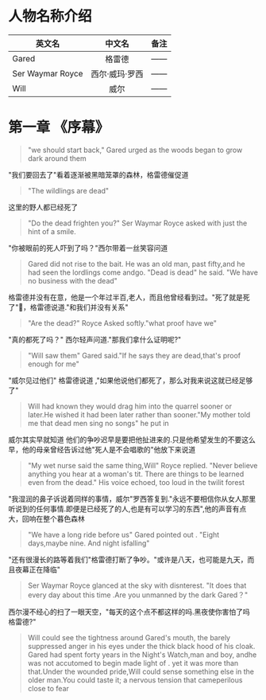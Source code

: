 # 人物名称介绍

| 英文名           |     中文名     | 备注 |
| ---------------- | :------------: | ---- |
| Gared            |     格雷德     | ——   |
| Ser Waymar Royce | 西尔·威玛·罗西 | ——   |
| Will             |      威尔      | ——   |

# 第一章 《序幕》

> "we should start back," Gared urged as the woods began to grow dark around them

 "我们要回去了"看着逐渐被黑暗笼罩的森林，格雷德催促道

> "The wildlings are dead"

这里的野人都已经死了

> "Do the dead frighten you?" Ser Waymar Royce asked with just the hint of a smile.

"你被眼前的死人吓到了吗？"西尔带着一丝笑容问道

> Gared did not rise to the bait. He was an old man, past fifty,and he had seen the lordlings come andgo. "Dead is dead" he said. "We have no business with the dead"

格雷德并没有在意，他是一个年过半百,老人，而且他曾经看到过。"死了就是死了"，格雷德说道."和我们并没有关系"

> "Are the dead?" Royce Asked softly."what proof have we"

"真的都死了吗？" 西尔轻声问道."那我们拿什么证明呢?"

> "Will saw them" Gared said."If he says they are dead,that's proof enough for me"

"威尔见过他们" 格雷德说道 ,"如果他说他们都死了，那么对我来说这就已经足够了"

> Will had known they would drag him into the quarrel sooner or later.He wished it had been later rather than sooner."My mother told me that dead men sing no songs" he put in

威尔其实早就知道 他们的争吵迟早是要把他扯进来的.只是他希望发生的不要这么早，他的母亲曾经告诉过他"死人是不会唱歌的"他放下来说道

> "My wet nurse said the same thing,Will" Royce replied. "Never believe anything you hear at a woman's tit. There are things to be learned even from the dead." His voice echoed, too loud in the twilit forest

"我湿润的鼻子诉说着同样的事情，威尔"罗西答复到."永远不要相信你从女人那里听说到的任何事情.即便是已经死了的人,也是有可以学习的东西",他的声音有点大，回响在整个暮色森林

> "We have a long ride before us" Gared pointed out . "Eight days,maybe nine. And night isfalling"

"还有很漫长的路等着我们"格雷德打断了争吵。"或许是八天，也可能是九天，而且夜幕正在降临"

> Ser Waymar Royce glanced at the sky with disnterest. "It does that every day about this time .Are you unmanned by the dark Gared？"

西尔漫不经心的扫了一眼天空，"每天的这个点不都这样的吗.黑夜使你害怕了吗 格雷德?"

> Will could see the tightness around Gared's mouth, the barely suppressed anger in his eyes under the thick black hood of his cloak. Gared had spent forty years in the Night's Watch,man and boy, andhe was not accutomed to begin made light of . yet it was more than that.Under the wounded pride,Will could sense something else in the older man.You could taste it; a nervous tension that cameperilous close to fear